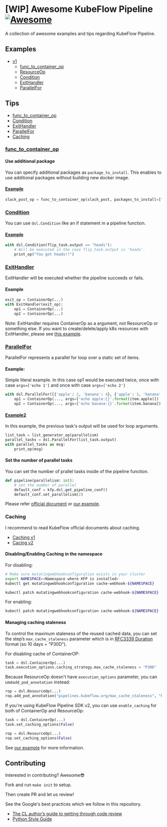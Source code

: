 # [WIP] Awesome KubeFlow Pipeline [![Awesome](https://cdn.rawgit.com/sindresorhus/awesome/d7305f38d29fed78fa85652e3a63e154dd8e8829/media/badge.svg)](https://github.com/sindresorhus/awesome)
A collection of awesome examples and tips regarding KubeFlow Pipeline.

## Examples
 - [v1](/examples/v1)
	- [func_to_container_op](/examples/v1/func_to_container_op)
	<!-- - [ContainerOp](/examples/v1/container_op) -->
	- [ResourceOp](/examples/v1/resource_op)
	<!-- - [VolumeOp](/examples/v1/volume_op) -->
	- [Condition](/examples/v1/condition)
	- [ExitHandler](/examples/v1/exithandler)
	- [ParallelFor](/examples/v1/parallel_for)


## Tips
 - [func_to_container_op](#func_to_container_op)
 - [Condition](#condition)
 - [ExitHandler](#exithandler)
 - [ParallelFor](#parallelfor)
 - [Caching](#caching)

### [func_to_container_op](https://kubeflow-pipelines.readthedocs.io/en/latest/source/kfp.components.html#kfp.components.func_to_container_op)

#### Use additional package

You can specify additional packages as `package_to_install`. This enables to use additional packages without building new docker image.

#### [Example](/examples/v1/func_to_container_op/simple.py)
```python
slack_post_op = func_to_container_op(slack_post, packages_to_install=["slack_sdk"])
```

### [Condition](https://kubeflow-pipelines.readthedocs.io/en/latest/source/kfp.dsl.html#kfp.dsl.Condition)

You can use `dsl.Condition` like an if statement in a pipeline function.

#### [Example](/examples/v1/condition/flip_coint.py)

```python
with dsl.Condition(flip_task.output == "heads"):
	# Will be executed in the case flip_task.output is 'heads'.
	print_op("You got heads!!")
```


### [ExitHandler](https://kubeflow-pipelines.readthedocs.io/en/latest/source/kfp.dsl.html#kfp.dsl.ExitHandler)

ExitHandler will be executed whether the pipeline succeeds or fails.

#### Example

```python
exit_op = ContainerOp(...)
with ExitHandler(exit_op):
	op1 = ContainerOp(...)
	op2 = ContainerOp(...)
```

Note: ExitHandler requires ContainerOp as a argument, not ResourceOp or something else.
If you want to create/delete/apply k8s resources with ExitHandler, please see [this example](/example/v1/resource_op/delete_resource_with_exithandler.py).

### [ParallelFor](https://kubeflow-pipelines.readthedocs.io/en/latest/source/kfp.dsl.html#kfp.dsl.ParallelFor)

ParallelFor represents a parallel for loop over a static set of items.

#### Example:

Simple literal example.
In this case op1 would be executed twice, once with case `args=['echo 1']` and once with case `args=['echo 2']`

```python
with dsl.ParallelFor([{'apple': 2, 'banana': 4}, {'apple': 3, 'banana': 20}]) as item:
	op1 = ContainerOp(..., args=['echo apple:{}'.format(item.apple)])
	op2 = ContainerOp(..., args=['echo banana:{}'.format(item.banana])
```

#### [Example2]((/examples/v1/parallel_for/parallel.py))

In this example, the previous task's output will be used for loop arguments.

```python
list_task = list_generator_op(parallelism)
parallel_tasks = dsl.ParallelFor(list_task.output)
with parallel_tasks as msg:
	print_op(msg)
```

#### Set the number of parallel tasks

You can set the number of prallel tasks inside of the pipeline function.

```python
def pipeline(parallelism: int):
    # set the number of parallel
    default_conf = kfp.dsl.get_pipeline_conf()
    default_conf.set_parallelism(2)
```

Please refer [official document](https://kubeflow-pipelines.readthedocs.io/en/latest/source/kfp.dsl.html#kfp.dsl.PipelineConf.set_parallelism) or [our example](/examples/v1/parallel_for/parallel.py).


### Caching
I recommend to read KubeFlow official documents about caching.
 - [Caching v1](https://www.kubeflow.org/docs/components/pipelines/caching/#disablingenabling-caching)
 - [Cacing v2](https://www.kubeflow.org/docs/components/pipelines/caching-v2/)

#### Disabling/Enabling Caching in the namespace

For disabling:

```bash
# Make sure mutatingwebhookconfiguration exists in your cluster
export NAMESPACE=<Namespace where KFP is installed>
kubectl get mutatingwebhookconfiguration cache-webhook-${NAMESPACE}

kubectl patch mutatingwebhookconfiguration cache-webhook-${NAMESPACE} --type='json' -p='[{"op":"replace", "path": "/webhooks/0/rules/0/operations/0", "value": "DELETE"}]'
```

For enabling:

```bash
kubectl patch mutatingwebhookconfiguration cache-webhook-${NAMESPACE} --type='json' -p='[{"op":"replace", "path": "/webhooks/0/rules/0/operations/0", "value": "CREATE"}]'
```

#### Managing caching staleness
 To control the maximum staleness of the reused cached data, you can set the step’s `max_cache_staleness` parameter which is in [RFC3339 Duration](https://www.ietf.org/rfc/rfc3339.txt) format (so 10 days = "P30D").

For disabling cache of ContainerOP:

```python
task = dsl.ContainerOp(...)
task.execution_options.caching_strategy.max_cache_staleness = "P30D"
```

Because ResourceOp doesn't have `execution_options` parameter, you can use`add_pod_annotation` instead:

```python
rop = dsl.ResourceOp(...)
rop.add_pod_annotation("pipelines.kubeflow.org/max_cache_staleness", "P0D")
```

If you're using KubeFlow Pipeline SDK v2, you can use `enable_caching` for both of ContainerOp and ResourceOp:
```python
task = dsl.ContainerOp(...)
task.set_caching_options(False)

rop = dsl.ResourceOp(...)
rop.set_caching_options(False)
```

See [our example](/examples/v1/commons/caching.py) for more information.

## Contributing

Interested in contributing? Awesome😎

Fork and run `make init` to setup.

Then create PR and let us review!

See the Google's best practices which we follow in this repository.
 - [The CL author’s guide to getting through code review](https://google.github.io/eng-practices/review/developer/)
 - [Python Style Guide](https://google.github.io/styleguide/pyguide.html)
